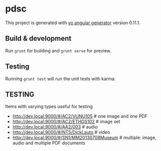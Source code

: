 # pdsc

This project is generated with [yo angular generator](https://github.com/yeoman/generator-angular)
version 0.11.1.

## Build & development

Run `grunt` for building and `grunt serve` for preview.

## Testing

Running `grunt test` will run the unit tests with karma.

## TESTING

Items with varying types useful for testing
  * http://dev.local:9000/#/AC2/VUNU105 # one image and one PDF
  * http://dev.local:9000/#/AC2/ETHGS102 # image set
  * http://dev.local:9000/#/AA2/003 # audio
  * http://dev.local:9000/#/NT5/DickLauto # video
  * http://dev.local:9000/#/SN1/MM20130708Museum # multiple: image, audio and multiple PDF documents
